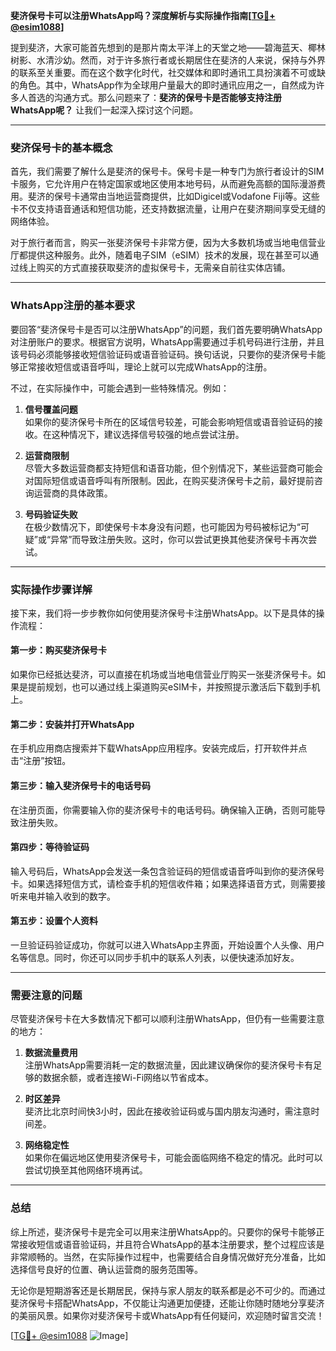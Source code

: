 **斐济保号卡可以注册WhatsApp吗？深度解析与实际操作指南[[TG💪+ @esim1088](https://t.me/s/esim1088)]**

提到斐济，大家可能首先想到的是那片南太平洋上的天堂之地——碧海蓝天、椰林树影、水清沙幼。然而，对于许多旅行者或长期居住在斐济的人来说，保持与外界的联系至关重要。而在这个数字化时代，社交媒体和即时通讯工具扮演着不可或缺的角色。其中，WhatsApp作为全球用户量最大的即时通讯应用之一，自然成为许多人首选的沟通方式。那么问题来了：**斐济的保号卡是否能够支持注册WhatsApp呢？** 让我们一起深入探讨这个问题。

---

### 斐济保号卡的基本概念

首先，我们需要了解什么是斐济的保号卡。保号卡是一种专门为旅行者设计的SIM卡服务，它允许用户在特定国家或地区使用本地号码，从而避免高额的国际漫游费用。斐济的保号卡通常由当地运营商提供，比如Digicel或Vodafone Fiji等。这些卡不仅支持语音通话和短信功能，还支持数据流量，让用户在斐济期间享受无缝的网络体验。

对于旅行者而言，购买一张斐济保号卡非常方便，因为大多数机场或当地电信营业厅都提供这种服务。此外，随着电子SIM（eSIM）技术的发展，现在甚至可以通过线上购买的方式直接获取斐济的虚拟保号卡，无需亲自前往实体店铺。

---

### WhatsApp注册的基本要求

要回答“斐济保号卡是否可以注册WhatsApp”的问题，我们首先要明确WhatsApp对注册账户的要求。根据官方说明，WhatsApp需要通过手机号码进行注册，并且该号码必须能够接收短信验证码或语音验证码。换句话说，只要你的斐济保号卡能够正常接收短信或语音呼叫，理论上就可以完成WhatsApp的注册。

不过，在实际操作中，可能会遇到一些特殊情况。例如：

1. **信号覆盖问题**  
   如果你的斐济保号卡所在的区域信号较差，可能会影响短信或语音验证码的接收。在这种情况下，建议选择信号较强的地点尝试注册。
   
2. **运营商限制**  
   尽管大多数运营商都支持短信和语音功能，但个别情况下，某些运营商可能会对国际短信或语音呼叫有所限制。因此，在购买斐济保号卡之前，最好提前咨询运营商的具体政策。

3. **号码验证失败**  
   在极少数情况下，即使保号卡本身没有问题，也可能因为号码被标记为“可疑”或“异常”而导致注册失败。这时，你可以尝试更换其他斐济保号卡再次尝试。

---

### 实际操作步骤详解

接下来，我们将一步步教你如何使用斐济保号卡注册WhatsApp。以下是具体的操作流程：

#### 第一步：购买斐济保号卡
如果你已经抵达斐济，可以直接在机场或当地电信营业厅购买一张斐济保号卡。如果是提前规划，也可以通过线上渠道购买eSIM卡，并按照提示激活后下载到手机上。

#### 第二步：安装并打开WhatsApp
在手机应用商店搜索并下载WhatsApp应用程序。安装完成后，打开软件并点击“注册”按钮。

#### 第三步：输入斐济保号卡的电话号码
在注册页面，你需要输入你的斐济保号卡的电话号码。确保输入正确，否则可能导致注册失败。

#### 第四步：等待验证码
输入号码后，WhatsApp会发送一条包含验证码的短信或语音呼叫到你的斐济保号卡。如果选择短信方式，请检查手机的短信收件箱；如果选择语音方式，则需要接听来电并输入收到的数字。

#### 第五步：设置个人资料
一旦验证码验证成功，你就可以进入WhatsApp主界面，开始设置个人头像、用户名等信息。同时，你还可以同步手机中的联系人列表，以便快速添加好友。

---

### 需要注意的问题

尽管斐济保号卡在大多数情况下都可以顺利注册WhatsApp，但仍有一些需要注意的地方：

1. **数据流量费用**  
   注册WhatsApp需要消耗一定的数据流量，因此建议确保你的斐济保号卡有足够的数据余额，或者连接Wi-Fi网络以节省成本。

2. **时区差异**  
   斐济比北京时间快3小时，因此在接收验证码或与国内朋友沟通时，需注意时间差。

3. **网络稳定性**  
   如果你在偏远地区使用斐济保号卡，可能会面临网络不稳定的情况。此时可以尝试切换至其他网络环境再试。

---

### 总结

综上所述，斐济保号卡是完全可以用来注册WhatsApp的。只要你的保号卡能够正常接收短信或语音验证码，并且符合WhatsApp的基本注册要求，整个过程应该是非常顺畅的。当然，在实际操作过程中，也需要结合自身情况做好充分准备，比如选择信号良好的位置、确认运营商的服务范围等。

无论你是短期游客还是长期居民，保持与家人朋友的联系都是必不可少的。而通过斐济保号卡搭配WhatsApp，不仅能让沟通更加便捷，还能让你随时随地分享斐济的美丽风景。如果你对斐济保号卡或WhatsApp有任何疑问，欢迎随时留言交流！

[[TG💪+ @esim1088](https://t.me/s/esim1088) ![Image](https://i.postimg.cc/4NQfJmqS/Snipaste-2025-05-13-00-14-12.png)]